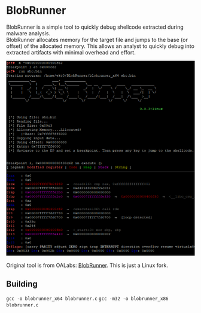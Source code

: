 # BlobRunner 

BlobRunner is a simple tool to quickly debug shellcode extracted during malware analysis.  
BlobRunner allocates memory for the target file and jumps to the base (or offset) of the allocated memory. This allows
an analyst to quickly debug into extracted artifacts with minimal overhead and effort. 

![BlobRunner Sample](br.png "BlobRunner")

Original tool is from OALabs: [BlobRunner](https://github.com/OALabs/BlobRunner). This is just a Linux fork.

## Building

`gcc -o blobrunner_x64 blobrunner.c`
`gcc -m32 -o blobrunner_x86 blobrunner.c`

